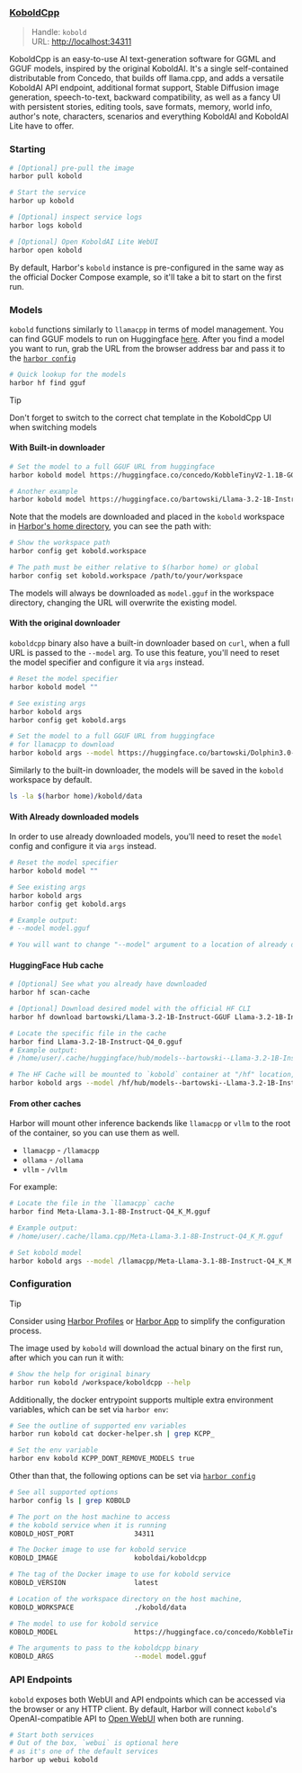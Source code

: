 ### [KoboldCpp](https://github.com/LostRuins/koboldcpp)

> Handle: `kobold`<br/>
> URL: [http://localhost:34311](http://localhost:34311)

KoboldCpp is an easy-to-use AI text-generation software for GGML and GGUF models, inspired by the original KoboldAI. It's a single self-contained distributable from Concedo, that builds off llama.cpp, and adds a versatile KoboldAI API endpoint, additional format support, Stable Diffusion image generation, speech-to-text, backward compatibility, as well as a fancy UI with persistent stories, editing tools, save formats, memory, world info, author's note, characters, scenarios and everything KoboldAI and KoboldAI Lite have to offer.

### Starting

```bash
# [Optional] pre-pull the image
harbor pull kobold

# Start the service
harbor up kobold

# [Optional] inspect service logs
harbor logs kobold

# [Optional] Open KoboldAI Lite WebUI
harbor open kobold
```

By default, Harbor's `kobold` instance is pre-configured in the same way as the official Docker Compose example, so it'll take a bit to start on the first run.

### Models

`kobold` functions similarly to `llamacpp` in terms of model management. You can find GGUF models to run on Huggingface [here](https://huggingface.co/models?sort=trending&search=gguf). After you find a model you want to run, grab the URL from the browser address bar and pass it to the [`harbor config`](./3.-Harbor-CLI-Reference#harbor-config)

```bash
# Quick lookup for the models
harbor hf find gguf
```

> [!TIP]
> Don't forget to switch to the correct chat template in the KoboldCpp UI when switching models

#### With Built-in downloader

```bash
# Set the model to a full GGUF URL from huggingface
harbor kobold model https://huggingface.co/concedo/KobbleTinyV2-1.1B-GGUF/resolve/main/KobbleTiny-Q4_K.gguf

# Another example
harbor kobold model https://huggingface.co/bartowski/Llama-3.2-1B-Instruct-GGUF/blob/main/Llama-3.2-1B-Instruct-Q4_0.gguf
```

Note that the models are downloaded and placed in the `kobold` workspace in [Harbor's home directory](), you can see the path with:

```bash
# Show the workspace path
harbor config get kobold.workspace

# The path must be either relative to $(harbor home) or global
harbor config set kobold.workspace /path/to/your/workspace
```

The models will always be downloaded as `model.gguf` in the workspace directory, changing the URL will overwrite the existing model.

#### With the original downloader

`koboldcpp` binary also have a built-in downloader based on `curl`, when a full URL is passed to the `--model` arg. To use this feature, you'll need to reset the model specifier and configure it via `args` instead.

```bash
# Reset the model specifier
harbor kobold model ""

# See existing args
harbor kobold args
harbor config get kobold.args

# Set the model to a full GGUF URL from huggingface
# for llamacpp to download
harbor kobold args --model https://huggingface.co/bartowski/Dolphin3.0-Llama3.1-8B-GGUF/blob/main/Dolphin3.0-Llama3.1-8B-Q4_K_M.gguf
```

Similarly to the built-in downloader, the models will be saved in the `kobold` workspace by default.

```bash
ls -la $(harbor home)/kobold/data
```

#### With Already downloaded models

In order to use already downloaded models, you'll need to reset the `model` config and configure it via `args` instead.

```bash
# Reset the model specifier
harbor kobold model ""

# See existing args
harbor kobold args
harbor config get kobold.args

# Example output:
# --model model.gguf

# You will want to change "--model" argument to a location of already downloaded model
```

#### HuggingFace Hub cache

```bash
# [Optional] See what you already have downloaded
harbor hf scan-cache

# [Optional] Download desired model with the official HF CLI
harbor hf download bartowski/Llama-3.2-1B-Instruct-GGUF Llama-3.2-1B-Instruct-Q4_0.gguf

# Locate the specific file in the cache
harbor find Llama-3.2-1B-Instruct-Q4_0.gguf
# Example output:
# /home/user/.cache/huggingface/hub/models--bartowski--Llama-3.2-1B-Instruct-GGUF/snapshots/067b946cf014b7c697f3654f621d577a3e3afd1c/Llama-3.2-1B-Instruct-Q4_0.gguf

# The HF Cache will be mounted to `kobold` container at "/hf" location, similarly to `llamacpp`
harbor kobold args --model /hf/hub/models--bartowski--Llama-3.2-1B-Instruct-GGUF/snapshots/067b946cf014b7c697f3654f621d577a3e3afd1c/Llama-3.2-1B-Instruct-Q4_0.gguf
```

#### From other caches

Harbor will mount other inference backends like `llamacpp` or `vllm` to the root of the container, so you can use them as well.

- `llamacpp` - `/llamacpp`
- `ollama` - `/ollama`
- `vllm` - `/vllm`

For example:

```bash
# Locate the file in the `llamacpp` cache
harbor find Meta-Llama-3.1-8B-Instruct-Q4_K_M.gguf

# Example output:
# /home/user/.cache/llama.cpp/Meta-Llama-3.1-8B-Instruct-Q4_K_M.gguf

# Set kobold model
harbor kobold args --model /llamacpp/Meta-Llama-3.1-8B-Instruct-Q4_K_M.gguf
```

### Configuration

> [!TIP]
> Consider using [Harbor Profiles](./3.-Harbor-CLI-Reference.md#harbor-profile) or [Harbor App](1.1-Harbor-App.md) to simplify the configuration process.

The image used by `kobold` will download the actual binary on the first run, after which you can run it with:

```bash
# Show the help for original binary
harbor run kobold /workspace/koboldcpp --help
```

Additionally, the docker entrypoint supports multiple extra environment variables, which can be set via `harbor env`:

```bash
# See the outline of supported env variables
harbor run kobold cat docker-helper.sh | grep KCPP_

# Set the env variable
harbor env kobold KCPP_DONT_REMOVE_MODELS true
```

Other than that, the following options can be set via [`harbor config`](./3.-Harbor-CLI-Reference.md#harbor-config)

```bash
# See all supported options
harbor config ls | grep KOBOLD

# The port on the host machine to access
# the kobold service when it is running
KOBOLD_HOST_PORT               34311

# The Docker image to use for kobold service
KOBOLD_IMAGE                   koboldai/koboldcpp

# The tag of the Docker image to use for kobold service
KOBOLD_VERSION                 latest

# Location of the workspace directory on the host machine,
KOBOLD_WORKSPACE               ./kobold/data

# The model to use for kobold service
KOBOLD_MODEL                   https://huggingface.co/concedo/KobbleTinyV2-1.1B-GGUF/resolve/main/KobbleTiny-Q4_K.gguf?download=true

# The arguments to pass to the koboldcpp binary
KOBOLD_ARGS                    --model model.gguf
```

### API Endpoints

`kobold` exposes both WebUI and API endpoints which can be accessed via the browser or any HTTP client. By default, Harbor will connect `kobold`'s OpenAI-compatible API to [Open WebUI](./2.1.1-Frontend:-Open-WebUI.md) when both are running.

```bash
# Start both services
# Out of the box, `webui` is optional here
# as it's one of the default services
harbor up webui kobold
```
